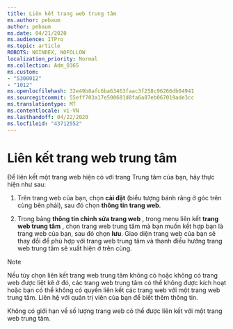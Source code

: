 ```yaml
---
title: Liên kết trang web trung tâm
ms.author: pebaum
author: pebaum
ms.date: 04/21/2020
ms.audience: ITPro
ms.topic: article
ROBOTS: NOINDEX, NOFOLLOW
localization_priority: Normal
ms.collection: Adm_O365
ms.custom:
- "5300012"
- "1012"
ms.openlocfilehash: 32e49b8afc6ba63463faac3f258c96266db04941
ms.sourcegitcommit: 55eff703a17e500681d8fa6a87eb067019ade3cc
ms.translationtype: MT
ms.contentlocale: vi-VN
ms.lasthandoff: 04/22/2020
ms.locfileid: "43712552"
---
```

# <a name="associate-a-hub-site"></a>Liên kết trang web trung tâm

Để liên kết một trang web hiện có với trang Trung tâm của bạn, hãy thực hiện như sau:
  
1. Trên trang web của bạn, chọn **cài đặt** (biểu tượng bánh răng ở góc trên cùng bên phải), sau đó chọn **thông tin trang web**.

2. Trong bảng **thông tin chỉnh sửa trang web** , trong menu liên kết **trang web trung tâm** , chọn trang web trung tâm mà bạn muốn kết hợp bạn là trang web của bạn, sau đó chọn **lưu**. Giao diện trang web của bạn sẽ thay đổi để phù hợp với trang web trung tâm và thanh điều hướng trang web trung tâm sẽ xuất hiện ở trên cùng.

 > [!Note]
>Nếu tùy chọn liên kết trang web trung tâm không có hoặc không có trang web được liệt kê ở đó, các trang web trung tâm có thể không được kích hoạt hoặc bạn có thể không có quyền liên kết các trang web với một trang web trung tâm. Liên hệ với quản trị viên của bạn để biết thêm thông tin.
>
>Không có giới hạn về số lượng trang web có thể được liên kết với một trang web trung tâm.
  